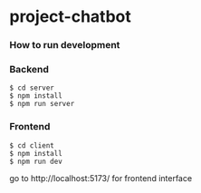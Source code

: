 # project-chatbot
### How to run development
### Backend
```
$ cd server
$ npm install
$ npm run server
```

### Frontend
```
$ cd client
$ npm install
$ npm run dev
```

go to http://localhost:5173/ for frontend interface
